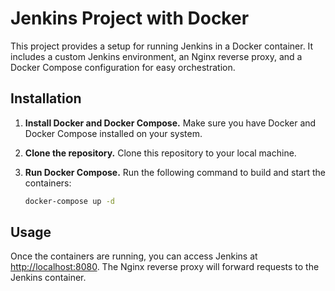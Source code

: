 # Jenkins Project with Docker

This project provides a setup for running Jenkins in a Docker container. It includes a custom Jenkins environment, an Nginx reverse proxy, and a Docker Compose configuration for easy orchestration.

## Installation

1.  **Install Docker and Docker Compose.** Make sure you have Docker and Docker Compose installed on your system.
2.  **Clone the repository.** Clone this repository to your local machine.
3.  **Run Docker Compose.** Run the following command to build and start the containers:

    ```bash
    docker-compose up -d
    ```

## Usage

Once the containers are running, you can access Jenkins at [http://localhost:8080](http://localhost:8080). The Nginx reverse proxy will forward requests to the Jenkins container.
